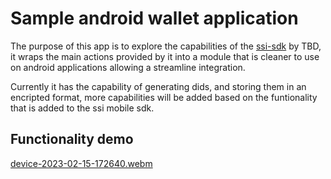 # Sample android wallet application

The purpose of this app is to explore the capabilities of the [ssi-sdk](https://github.com/TBD54566975/ssi-sdk-mobile) by TBD, it wraps the main actions provided by it into a module that is cleaner to use on android applications allowing a streamline integration.

Currently it has the capability of generating dids, and storing them in an encripted format, more capabilities will be added based on the funtionality that is added to the ssi mobile sdk.

## Functionality demo

[device-2023-02-15-172640.webm](https://user-images.githubusercontent.com/20172672/219215607-9d230831-c4d9-463d-a0bb-f72dd714dc87.webm)
